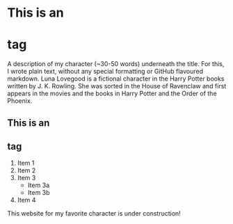 # This is an <h1> tag 

A description of my character (~30-50 words) underneath the title. For this, I wrote plain text, without any special formatting or GitHub flavoured markdown. 
Luna Lovegood is a fictional character in the Harry Potter books written by J. K. Rowling. She was sorted in the House of Ravenclaw and first appears in the movies and the books in Harry Potter and the Order of the Phoenix.

## This is an <h2> tag 

1. Item 1 
2. Item 2 
3. Item 3 
   * Item 3a 
   * Item 3b 
4. Item 4 

This website for my favorite character is under construction!

